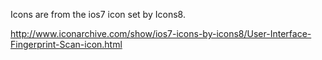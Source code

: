 Icons are from the ios7 icon set by Icons8.

http://www.iconarchive.com/show/ios7-icons-by-icons8/User-Interface-Fingerprint-Scan-icon.html

